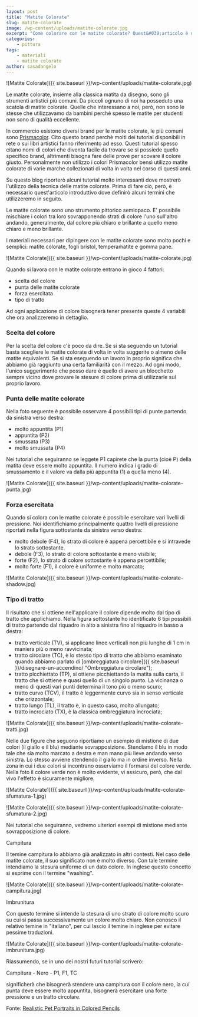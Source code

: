 ```yaml
---
layout: post
title: "Matite Colorate"
slug: matite-colorate
image: /wp-content/uploads/matite-colorate.jpg
excerpt: "Come colorare con le matite colorate? Quest&#039;articolo è un&#039;introduzione alle matite colorate e come usarle per realizzare le proprie opere pittoriche."
categories:
    - pittura
tags:
    - materiali
    - matite colorate
author: sasadangelo
---
```


![Matite Colorate]({{ site.baseurl }}/wp-content/uploads/matite-colorate.jpg)

Le matite colorate, insieme alla classica matita da disegno, sono gli strumenti artistici più comuni. Da piccoli ognuno di noi ha posseduto una scatola di matite colorate. Quelle che interessano a noi, però, non sono le stesse che utilizzavamo da bambini perchè spesso le matite per studenti non sono di qualità eccellente.

In commercio esistono diversi brand per le matite colorate, le più comuni sono [Prismacolor](http://www.prismacolor.com/products/colored-pencils). Cito questo brand perchè molti dei tutorial disponibili in rete o sui libri artistici fanno riferimento ad esso. Questi tutorial spesso citano nomi di colori che diventa facile da trovare se si possiede quello specifico brand, altrimenti bisogna fare delle prove per scovare il colore giusto. Personalmente non utilizzo i colori Prismacolor bensì utilizzo matite colorate di varie marche collezionati di volta in volta nel corso di questi anni.

Su questo blog riporterò alcuni tutorial molto interessanti dove mostrerò l'utilizzo della tecnica delle matite colorate. Prima di fare ciò, però, è necessario quest'articolo introduttivo dove definirò alcuni termini che utilizzeremo in seguito.

Le matite colorate sono uno strumento pittorico semiopaco. E' possibile mischiare i colori tra loro sovrapponendo strati di colore l'uno sull'altro andando, generalmente, dal colore più chiaro e brillante a quello meno chiaro e meno brillante.

I materiali necessari per dipingere con le matite colorate sono molto pochi e semplici: matite colorate, fogli bristol, temperamatite e gomma pane.

![Matite Colorate]({{ site.baseurl }}/wp-content/uploads/matite-colorate.jpg)

Quando si lavora con le matite colorate entrano in gioco 4 fattori:

- scelta del colore
- punta delle matite colorate
- forza esercitata
- tipo di tratto

Ad ogni applicazione di colore bisognerà tener presente queste 4 variabili che ora analizzeremo in dettaglio.

### Scelta del colore

Per la scelta del colore c'è poco da dire. Se si sta seguendo un tutorial basta scegliere le matite colorate di volta in volta suggerite o almeno delle matite equivalenti. Se si sta eseguendo un lavoro in proprio significa che abbiamo già raggiunto una certa familiarità con il mezzo. Ad ogni modo, l'unico suggerimento che posso dare è quello di avere un blocchetto sempre vicino dove provare le stesure di colore prima di utilizzarle sul proprio lavoro.

### Punta delle matite colorate

Nella foto seguente è possibile osservare 4 possibili tipi di punte partendo da sinistra verso destra:

- molto appuntita (P1)
- appuntita (P2)
- smussata (P3)
- molto smussata (P4)

Nei tutorial che seguiranno se leggete P1 capirete che la punta (cioè P) della matita deve essere molto appuntita. Il numero indica i grado di smussamento e il valore va dalla più appuntita (1) a quella meno (4).

![Matite Colorate]({{ site.baseurl }}/wp-content/uploads/matite-colorate-punta.jpg)

### Forza esercitata

Quando si colora con le matite colorate è possibile esercitare vari livelli di pressione. Noi identifichiamo principalmente quattro livelli di pressione riportati nella figura sottostante da sinistra verso destra:

- molto debole (F4), lo strato di colore è appena percettibile e si intravede lo strato sottostante.
- debole (F3), lo strato di colore sottostante è meno visibile;
- forte (F2), lo strato di colore sottostante è appena percettibile;
- molto forte (F1), il colore è uniforme e molto marcato;

![Matite Colorate]({{ site.baseurl }}/wp-content/uploads/matite-colorate-shadow.jpg)

### Tipo di tratto

Il risultato che si ottiene nell'applicare il colore dipende molto dal tipo di tratto che applichiamo. Nella figura sottostante ho identificato 6 tipi possibili di tratto partendo dal riquadro in alto a sinistra fino al riquadro in basso a destra:

- tratto verticale (TV), si applicano linee verticali non più lunghe di 1 cm in maniera più o meno ravvicinata;
- tratto circolare (TC), è lo stesso tipo di tratto che abbiamo esaminato quando abbiamo parlato di [ombreggiatura circolare]({{ site.baseurl }}/disegnare-un-accendino/ "Ombreggiatura circolare");
- tratto picchiettato (TP), si ottiene picchiettando la matita sulla carta, il tratto che si ottiene e quasi quello di un singolo punto. La vicinanza o meno di questi vari punti determina il tono più o meno scuro;
- tratto curvo (TCV), il tratto è leggermente curvo sia in senso verticale che orizzontale;
- tratto lungo (TL), il tratto è, in questo caso, molto allungato;
- tratto incrociato (TX), è la classica ombreggiatura incrociata;

![Matite Colorate]({{ site.baseurl }}/wp-content/uploads/matite-colorate-tratti.jpg)

Nelle due figure che seguono riportiamo un esempio di mistione di due colori (il giallo e il blu) mediante sovrapposizione. Stendiamo il blu in modo tale che sia molto marcato a destra e man mano più lieve andando verso sinistra. Lo stesso avviene stendendo il giallo ma in ordine inverso. Nella zona in cui i due colori si incontrano osserviamo il formarsi del colore verde. Nella foto il colore verde non è molto evidente, vi assicuro, però, che dal vivo l'effetto è sicuramente migliore.

![Matite Colorate1]({{ site.baseurl }}/wp-content/uploads/matite-colorate-sfumatura-1.jpg)

![Matite Colorate]({{ site.baseurl }}/wp-content/uploads/matite-colorate-sfumatura-2.jpg)

Nei tutorial che seguiranno, vedremo ulteriori esempi di mistione mediante sovrapposizione di colore.

Campitura

Il temine campitura lo abbiamo già analizzato in altri contesti. Nel caso delle matite colorate, il suo significato non è molto diverso. Con tale termine intendiamo la stesura uniforme di un dato colore. In inglese questo concetto si esprime con il termine "washing".

![Matite Colorate]({{ site.baseurl }}/wp-content/uploads/matite-colorate-campitura.jpg)

Imbrunitura

Con questo termine si intende la stesura di uno strato di colore molto scuro su cui si passa successivamente un colore molto chiaro. Non conosco il relativo temine in "italiano", per cui lascio il temine in inglese per evitare pessime traduzioni.

![Matite Colorate]({{ site.baseurl }}/wp-content/uploads/matite-colorate-imbrunitura.jpg)

Riassumendo, se in uno dei nostri futuri tutorial scriverò:

Campitura - Nero - P1, F1, TC

significherà che bisognerà stendere una campitura con il colore nero, la cui punta deve essere molto appuntita, bisognerà esercitare una forte pressione e un tratto circolare.

Fonte: [Realistic Pet Portraits in Colored Pencils](https://www.amazon.com/Realistic-Pet-Portraits-Colored-Pencil/dp/1581804091)
